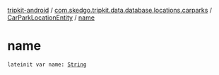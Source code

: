[tripkit-android](../../index.md) / [com.skedgo.tripkit.data.database.locations.carparks](../index.md) / [CarParkLocationEntity](index.md) / [name](./name.md)

# name

`lateinit var name: `[`String`](https://kotlinlang.org/api/latest/jvm/stdlib/kotlin/-string/index.html)